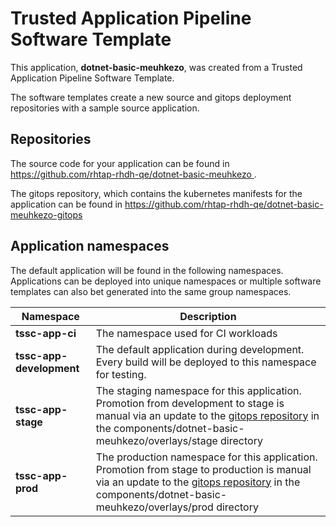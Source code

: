 # Trusted Application Pipeline Software Template

This application, **dotnet-basic-meuhkezo**, was created from a Trusted Application Pipeline Software Template.

The software templates create a new source and gitops deployment repositories with a sample source application. 

## Repositories

The source code for your application can be found in [https://github.com/rhtap-rhdh-qe/dotnet-basic-meuhkezo ](https://github.com/rhtap-rhdh-qe/dotnet-basic-meuhkezo ).
 
The gitops repository, which contains the kubernetes manifests for the application can be found in 
[https://github.com/rhtap-rhdh-qe/dotnet-basic-meuhkezo-gitops ](https://github.com/rhtap-rhdh-qe/dotnet-basic-meuhkezo-gitops ) 

## Application namespaces 

The default application will be found in the following namespaces. Applications can be deployed into unique namespaces or multiple software templates can also bet generated into the same group namespaces.  

|  Namespace   |  Description   |  
| -------- | -------- |
| **tssc-app-ci** | The namespace used for CI workloads |
| **tssc-app-development** | The default application during development. Every build will be deployed to this namespace for testing. |
| **tssc-app-stage** | The staging namespace for this application. Promotion from development to stage is manual via an update to the [gitops repository](https://github.com/rhtap-rhdh-qe/dotnet-basic-meuhkezo-gitops ) in the components/dotnet-basic-meuhkezo/overlays/stage directory |
| **tssc-app-prod** | The production namespace for this application. Promotion from stage to production is manual via an update to the [gitops repository](https://github.com/rhtap-rhdh-qe/dotnet-basic-meuhkezo-gitops ) in the components/dotnet-basic-meuhkezo/overlays/prod directory |